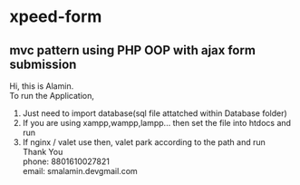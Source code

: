 # xpeed-form
## mvc pattern using PHP OOP with ajax form submission
Hi, this is Alamin. <br/>
To run the Application, <br/>
1. Just need to import database(sql file attatched within Database folder)<br/>
2. If you are using xampp,wampp,lampp... then set the file into htdocs and run <br/>
3. If nginx / valet use then, valet park according to the path and run <br/>
Thank You <br/>
phone: 8801610027821 <br/>
email: smalamin.devgmail.com
